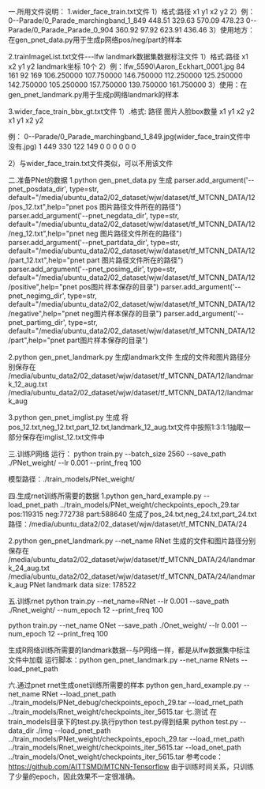 一.所用文件说明：
1.wider_face_train.txt文件
1）格式:路径 x1 y1 x2 y2 
2）例：
0--Parade/0_Parade_marchingband_1_849 448.51 329.63 570.09 478.23 
0--Parade/0_Parade_Parade_0_904 360.92 97.92 623.91 436.46 
3）使用地方：
在gen_pnet_data.py用于生成p网络pos/neg/part的样本


2.trainImageList.txt文件---lfw landmark数据集数据标注文件
1）格式:路径 x1 x2 y1 y2 landmark坐标 10个
2）例：lfw_5590\Aaron_Eckhart_0001.jpg 84 161 92 169 106.250000 107.750000 146.750000 112.250000 125.250000 142.750000 105.250000 157.750000 139.750000 161.750000
3）使用：在gen_pnet_landmark.py用于生成p网络landmark的样本

3.wider_face_train_bbx_gt.txt文件
1）.格式:
路径 
图片人脸box数量
x1 y1 x2 y2 
x1 y1 x2 y2 

例：
0--Parade/0_Parade_marchingband_1_849.jpg(wider_face_train文件中没有.jpg)
1
449 330 122 149 0 0 0 0 0 0 

2）与wider_face_train.txt文件类似，可以不用该文件



二.准备PNet的数据
1.python gen_pnet_data.py 生成
parser.add_argument('--pnet_posdata_dir', type=str, default="/media/ubuntu_data2/02_dataset/wjw/dataset/tf_MTCNN_DATA/12/pos_12.txt",help="pnet pos 图片路径文件所在的路径")
parser.add_argument('--pnet_negdata_dir', type=str, default="/media/ubuntu_data2/02_dataset/wjw/dataset/tf_MTCNN_DATA/12/neg_12.txt",help="pnet neg 图片路径文件所在的路径")
parser.add_argument('--pnet_partdata_dir', type=str, default="/media/ubuntu_data2/02_dataset/wjw/dataset/tf_MTCNN_DATA/12/part_12.txt",help="pnet part 图片路径文件所在的路径")
parser.add_argument('--pnet_posimg_dir', type=str, default="/media/ubuntu_data2/02_dataset/wjw/dataset/tf_MTCNN_DATA/12/positive",help="pnet pos图片样本保存的目录")
parser.add_argument('--pnet_negimg_dir', type=str, default="/media/ubuntu_data2/02_dataset/wjw/dataset/tf_MTCNN_DATA/12/negative",help="pnet neg图片样本保存的目录")
parser.add_argument('--pnet_partimg_dir', type=str, default="/media/ubuntu_data2/02_dataset/wjw/dataset/tf_MTCNN_DATA/12/part",help="pnet part图片样本保存的目录")

2.python gen_pnet_landmark.py 生成landmark文件
生成的文件和图片路径分别保存在
/media/ubuntu_data2/02_dataset/wjw/dataset/tf_MTCNN_DATA/12/landmark_12_aug.txt
/media/ubuntu_data2/02_dataset/wjw/dataset/tf_MTCNN_DATA/12/landmark_aug

3.python gen_pnet_imglist.py 生成
将pos_12.txt,neg_12.txt,part_12.txt,landmark_12_aug.txt文件中按照1:3:1:1抽取一部分保存在imglist_12.txt文件中

三.训练P网络
运行：
python train.py --batch_size 2560 --save_path ./PNet_weight/ --lr 0.001 --print_freq 100

模型路径：./train_models/PNet_weight/

四.生成rnet训练所需要的数据
1.python gen_hard_example.py --load_pnet_path ../train_models/PNet_weight/checkpoints_epoch_29.tar
pos:119315 neg:772738 part:588640
生成了pos_24.txt,neg_24.txt,part_24.txt
路径：/media/ubuntu_data2/02_dataset/wjw/dataset/tf_MTCNN_DATA/24

2.python gen_pnet_landmark.py  --net_name RNet
生成的文件和图片路径分别保存在
/media/ubuntu_data2/02_dataset/wjw/dataset/tf_MTCNN_DATA/24/landmark_24_aug.txt
/media/ubuntu_data2/02_dataset/wjw/dataset/tf_MTCNN_DATA/24/landmark_aug
PNet landmark data size: 178522

五.训练rnet
python train.py --net_name=RNet  --lr  0.001 --save_path ./Rnet_weight/ --num_epoch 12 --print_freq 100

python train.py --net_name ONet --save_path ./Onet_weight/ --lr 0.001 --num_epoch 12 --print_freq 100


生成R网络训练所需要的landmark数据--与P网络一样，都是从lfw数据集中标注文件中加载
运行脚本：python  gen_pnet_landmark.py --net_name RNets --load_pnet_path 



六.通过pnet rnet生成onet训练所需要的样本
python  gen_hard_example.py  --net_name RNet --load_pnet_path ../train_models/PNet_debug/checkpoints_epoch_29.tar --load_rnet_path ../train_models/Rnet_weight/checkpoints_iter_5615.tar
七.测试
在train_models目录下的test.py.执行python test.py得到结果
python  test.py  --data_dir ./img --load_pnet_path ../train_models/PNet_weight/checkpoints_epoch_29.tar --load_rnet_path ../train_models/Rnet_weight/checkpoints_iter_5615.tar --load_onet_path ../train_models/Onet_weight/checkpoints_iter_5615.tar
参考code：
https://github.com/AITTSMD/MTCNN-Tensorflow
由于训练时间关系，只训练了少量的epoch，因此效果不一定很准确。



